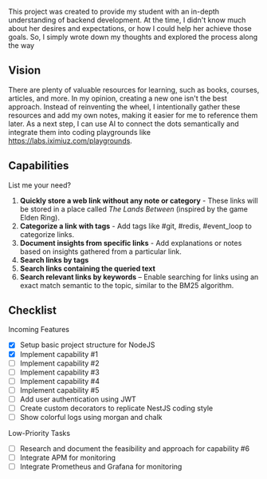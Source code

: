 This project was created to provide my student with an in-depth understanding of backend development. At the time, I didn't know much about her desires and expectations, or how I could help her achieve those goals. So, I simply wrote down my thoughts and explored the process along the way

## Vision

There are plenty of valuable resources for learning, such as books, courses, articles, and more. In my opinion, creating a new one isn't the best approach. Instead of reinventing the wheel, I intentionally gather these resources and add my own notes, making it easier for me to reference them later. As a next step, I can use AI to connect the dots semantically and integrate them into coding playgrounds like https://labs.iximiuz.com/playgrounds.

## Capabilities

List me your need?

1. **Quickly store a web link without any note or category** - These links will be stored in a place called _The Lands Between_ (inspired by the game Elden Ring).
2. **Categorize a link with tags** - Add tags like #git, #redis, #event_loop to categorize links.
3. **Document insights from specific links** - Add explanations or notes based on insights gathered from a particular link.
4. **Search links by tags**
5. **Search links containing the queried text**
6. **Search relevant links by keywords** – Enable searching for links using an exact match semantic to the topic, similar to the BM25 algorithm.

## Checklist

Incoming Features
- [x] Setup basic project structure for NodeJS
- [x] Implement capability #1
- [ ] Implement capability #2
- [ ] Implement capability #3
- [ ] Implement capability #4
- [ ] Implement capability #5
- [ ] Add user authentication using JWT
- [ ] Create custom decorators to replicate NestJS coding style
- [ ] Show colorful logs using morgan and chalk

Low-Priority Tasks
- [ ] Research and document the feasibility and approach for capability #6
- [ ] Integrate APM for monitoring
- [ ] Integrate Prometheus and Grafana for monitoring
